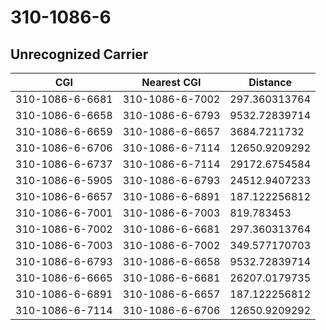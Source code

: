 # 310-1086-6
## Unrecognized Carrier


| CGI | Nearest CGI | Distance |
|-----|-------------|----------|
| 310-1086-6-6681 | 310-1086-6-7002 | 297.360313764 |
| 310-1086-6-6658 | 310-1086-6-6793 | 9532.72839714 |
| 310-1086-6-6659 | 310-1086-6-6657 | 3684.7211732 |
| 310-1086-6-6706 | 310-1086-6-7114 | 12650.9209292 |
| 310-1086-6-6737 | 310-1086-6-7114 | 29172.6754584 |
| 310-1086-6-5905 | 310-1086-6-6793 | 24512.9407233 |
| 310-1086-6-6657 | 310-1086-6-6891 | 187.122256812 |
| 310-1086-6-7001 | 310-1086-6-7003 | 819.783453 |
| 310-1086-6-7002 | 310-1086-6-6681 | 297.360313764 |
| 310-1086-6-7003 | 310-1086-6-7002 | 349.577170703 |
| 310-1086-6-6793 | 310-1086-6-6658 | 9532.72839714 |
| 310-1086-6-6665 | 310-1086-6-6681 | 26207.0179735 |
| 310-1086-6-6891 | 310-1086-6-6657 | 187.122256812 |
| 310-1086-6-7114 | 310-1086-6-6706 | 12650.9209292 |
